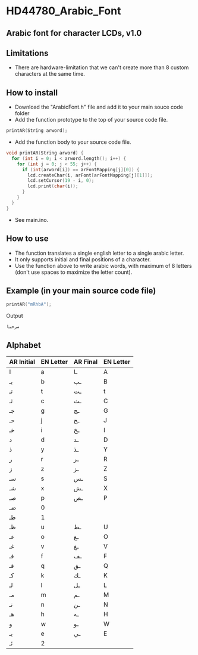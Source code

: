 # HD44780_Arabic_Font
## Arabic font for character LCDs, v1.0
## Limitations
- There are hardware-limitation that we can't create more than 8 custom characters at the same time.
## How to install
- Download the "ArabicFont.h" file and add it to your main souce code folder
- Add the function prototype to the top of your source code file.
```cpp
printAR(String arword);
```
- Add the function body to your source code file.
```cpp
void printAR(String arword) {
  for (int i = 0; i < arword.length(); i++) {
    for (int j = 0; j < 55; j++) {
      if (int(arword[i]) == arFontMapping[j][0]) {
        lcd.createChar(i, arFont[arFontMapping[j][1]]);
        lcd.setCursor(19 - i, 0);
        lcd.print(char(i));
      }
    }
  }
}
```
- See main.ino.
## How to use
- The function translates a single english letter to a single arabic letter.
- It only supports initial and final positions of a character.
- Use the function above to write arabic words, with maximum of 8 letters (don't use spaces to maximize the letter count).
## Example (in your main source code file)
```Cpp
printAR("mRhbA");
```
Output
```
مرحبا
```
## Alphabet
| AR Initial | EN Letter | AR Final | EN Letter |
| ---------- | --------- | -------- | --------- |
|     ا      |     a     |    ـا    |    A      |
|     بـ     |     b     |    ـب    |    B      |
|     تـ     |     t     |    ـت    |    t      |
|     ثـ     |     c     |    ـث    |    C      |
|     جـ     |     g     |    ـج    |    G      |
|     حـ     |     j     |    ـح    |    J      |
|      خـ    |     i     |    ـخ    |    I      |
|      د     |     d     |    ـد    |    D      |
|      ذ     |     y     |    ـذ    |    Y      |
|      ر     |     r     |    ـر    |    R      |
|      ز     |     z     |    ـز    |    Z      |
|      سـ    |     s     |    ـس    |    S      |
|       شـ   |     x     |    ـش    |    X      |
|      صـ    |     p     |    ـص    |    P      |
|      ضـ    |     0    |          |           |
|       طـ   |     1    |          |           |
|       ظـ   |     u     |    ـط    |    U      |
|      عـ    |     o     |   ـع     |    O      |
|      غـ    |     v     |    ـغ    |    V      |
|      فـ    |     f     |    ـف    |    F      |
|      قـ    |     q     |    ـق    |    Q      |
|      كـ    |     k     |    ـك    |    K      |
|      لـ    |     l     |    ـل    |    L      |
|      مـ    |     m     |    ـم    |    M      |
|      نـ    |     n     |    ـن    |    N      |
|      هـ    |     h     |    ـه    |    H      |
|      و     |     w     |    ـو    |    W      |
|      يـ    |     e     |    ـي    |    E      |
|      ئـ    |     2    |          |           |

